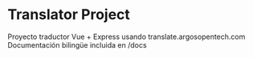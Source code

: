 # Translator Project
Proyecto traductor Vue + Express usando translate.argosopentech.com
Documentación bilingüe incluida en /docs

